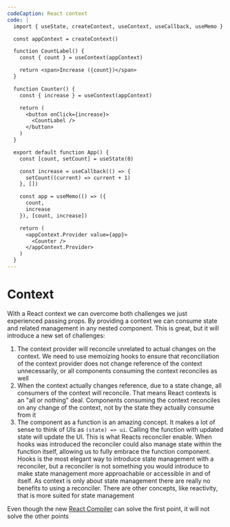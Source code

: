```yaml
---
codeCaption: React context
code: |
  import { useState, createContext, useContext, useCallback, useMemo } from 'react'

  const appContext = createContext()

  function CountLabel() {
    const { count } = useContext(appContext)

    return <span>Increase ({count})</span>
  }

  function Counter() {
    const { increase } = useContext(appContext)

    return (
      <button onClick={increase}>
        <CountLabel />
      </button>
    )
  }

  export default function App() {
    const [count, setCount] = useState(0)

    const increase = useCallback(() => {
      setCount((current) => current + 1)
    }, [])

    const app = useMemo(() => ({
      count,
      increase
    }), [count, increase])

    return (
      <appContext.Provider value={app}>
        <Counter />
      </appContext.Provider>
    )
  }
---
```


# Context

With a React context we can overcome both challenges we just experienced passing props. By providing a context we can consume state and related management in any nested component. This is great, but it will introduce a new set of challenges:

1. The context provider will reconcile unrelated to actual changes on the context. We need to use memoizing hooks to ensure that reconciliation of the context provider does not change reference of the context unnecessarily, or all components consuming the context reconciles as well
2. When the context actually changes reference, due to a state change, all consumers of the context will reconcile. That means React contexts is an "all or nothing" deal. Components consuming the context reconciles on any change of the context, not by the state they actually consume from it
3. The component as a function is an amazing concept. It makes a lot of sense to think of UIs as `(state) => ui`. Calling the function with updated state will update the UI. This is what Reacts reconciler enable. When hooks was introduced the reconciler could also manage state within the function itself, allowing us to fully embrace the function component. Hooks is the most elegant way to introduce state management with a reconciler, but a reconciler is not something you would introduce to make state management more approachable or accessible in and of itself. As context is only about state management there are really no benefits to using a reconciler. There are other concepts, like reactivity, that is more suited for state management

Even though the new [React Compiler](https://react.dev/blog/2024/02/15/react-labs-what-we-have-been-working-on-february-2024#react-compiler) can solve the first point, it will not solve the other points

<ClientOnly>
 <Playground />
</ClientOnly>
